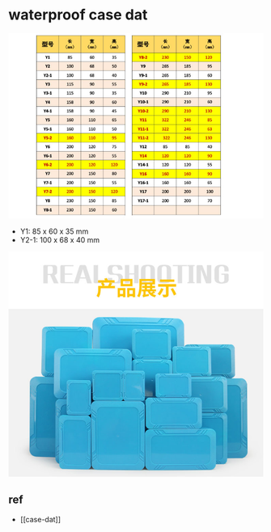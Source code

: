 
# waterproof case dat

![](41-02-17-07-02-2023.png)


- Y1: 85 x 60 x 35 mm
- Y2-1: 100 x 68 x 40 mm

![](59-03-17-07-02-2023.png)


## ref 

- [[case-dat]]